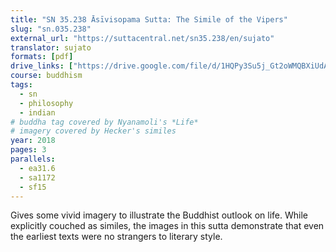 ```yaml
---
title: "SN 35.238 Āsīvisopama Sutta: The Simile of the Vipers"
slug: "sn.035.238"
external_url: "https://suttacentral.net/sn35.238/en/sujato"
translator: sujato
formats: [pdf]
drive_links: ["https://drive.google.com/file/d/1HQPy3Su5j_Gt2oWMQBXiUdAVv2ATkEVk/view?usp=drivesdk"]
course: buddhism
tags:
  - sn
  - philosophy
  - indian
# buddha tag covered by Nyanamoli's *Life*
# imagery covered by Hecker's similes
year: 2018
pages: 3
parallels:
  - ea31.6
  - sa1172
  - sf15
---
```


Gives some vivid imagery to illustrate the Buddhist outlook on life. While explicitly couched as similes, the images in this sutta demonstrate that even the earliest texts were no strangers to literary style.
